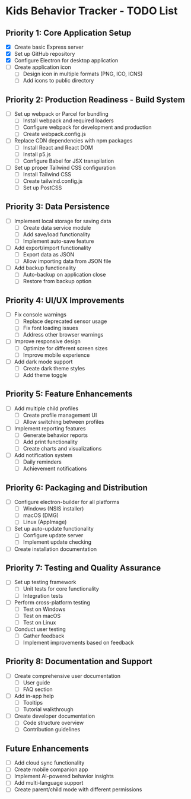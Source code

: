 # Kids Behavior Tracker - TODO List

## Priority 1: Core Application Setup

- [x] Create basic Express server
- [x] Set up GitHub repository
- [x] Configure Electron for desktop application
- [ ] Create application icon
  - [ ] Design icon in multiple formats (PNG, ICO, ICNS)
  - [ ] Add icons to public directory

## Priority 2: Production Readiness - Build System

- [ ] Set up webpack or Parcel for bundling
  - [ ] Install webpack and required loaders
  - [ ] Configure webpack for development and production
  - [ ] Create webpack.config.js
- [ ] Replace CDN dependencies with npm packages
  - [ ] Install React and React DOM
  - [ ] Install p5.js
  - [ ] Configure Babel for JSX transpilation
- [ ] Set up proper Tailwind CSS configuration
  - [ ] Install Tailwind CSS
  - [ ] Create tailwind.config.js
  - [ ] Set up PostCSS

## Priority 3: Data Persistence

- [ ] Implement local storage for saving data
  - [ ] Create data service module
  - [ ] Add save/load functionality
  - [ ] Implement auto-save feature
- [ ] Add export/import functionality
  - [ ] Export data as JSON
  - [ ] Allow importing data from JSON file
- [ ] Add backup functionality
  - [ ] Auto-backup on application close
  - [ ] Restore from backup option

## Priority 4: UI/UX Improvements

- [ ] Fix console warnings
  - [ ] Replace deprecated sensor usage
  - [ ] Fix font loading issues
  - [ ] Address other browser warnings
- [ ] Improve responsive design
  - [ ] Optimize for different screen sizes
  - [ ] Improve mobile experience
- [ ] Add dark mode support
  - [ ] Create dark theme styles
  - [ ] Add theme toggle

## Priority 5: Feature Enhancements

- [ ] Add multiple child profiles
  - [ ] Create profile management UI
  - [ ] Allow switching between profiles
- [ ] Implement reporting features
  - [ ] Generate behavior reports
  - [ ] Add print functionality
  - [ ] Create charts and visualizations
- [ ] Add notification system
  - [ ] Daily reminders
  - [ ] Achievement notifications

## Priority 6: Packaging and Distribution

- [ ] Configure electron-builder for all platforms
  - [ ] Windows (NSIS installer)
  - [ ] macOS (DMG)
  - [ ] Linux (AppImage)
- [ ] Set up auto-update functionality
  - [ ] Configure update server
  - [ ] Implement update checking
- [ ] Create installation documentation

## Priority 7: Testing and Quality Assurance

- [ ] Set up testing framework
  - [ ] Unit tests for core functionality
  - [ ] Integration tests
- [ ] Perform cross-platform testing
  - [ ] Test on Windows
  - [ ] Test on macOS
  - [ ] Test on Linux
- [ ] Conduct user testing
  - [ ] Gather feedback
  - [ ] Implement improvements based on feedback

## Priority 8: Documentation and Support

- [ ] Create comprehensive user documentation
  - [ ] User guide
  - [ ] FAQ section
- [ ] Add in-app help
  - [ ] Tooltips
  - [ ] Tutorial walkthrough
- [ ] Create developer documentation
  - [ ] Code structure overview
  - [ ] Contribution guidelines

## Future Enhancements

- [ ] Add cloud sync functionality
- [ ] Create mobile companion app
- [ ] Implement AI-powered behavior insights
- [ ] Add multi-language support
- [ ] Create parent/child mode with different permissions 